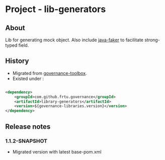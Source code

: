 # Project - lib-generators

## About

Lib for generating mock object. Also include [java-faker](https://github.com/DiUS/java-faker) to facilitate strong-typed
field.

## History

* Migrated
  from [governance-toolbox](https://github.com/frtu/governance-toolbox/tree/master/libraries/library-generators).
* Existed under :

```XML

<dependency>
    <groupId>com.github.frtu.governance</groupId>
    <artifactId>library-generators</artifactId>
    <version>${governance-libraries.version}</version>
</dependency>
```

## Release notes

### 1.1.2-SNAPSHOT

* Migrated version with latest base-pom.xml